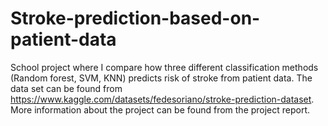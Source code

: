 # Stroke-prediction-based-on-patient-data
School project where I compare how three different classification methods (Random forest, SVM, KNN) predicts risk of stroke from patient data. The data set can be found from https://www.kaggle.com/datasets/fedesoriano/stroke-prediction-dataset. More information about the project can be found from the project report.
